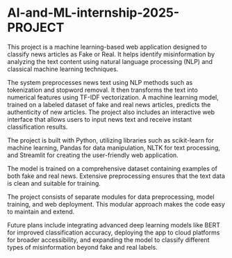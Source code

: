 # AI-and-ML-internship-2025-PROJECT
This project is a machine learning-based web application designed to classify news articles as Fake or Real. It helps identify misinformation by analyzing the text content using natural language processing (NLP) and classical machine learning techniques.

The system preprocesses news text using NLP methods such as tokenization and stopword removal. It then transforms the text into numerical features using TF-IDF vectorization. A machine learning model, trained on a labeled dataset of fake and real news articles, predicts the authenticity of new articles. The project also includes an interactive web interface that allows users to input news text and receive instant classification results.

The project is built with Python, utilizing libraries such as scikit-learn for machine learning, Pandas for data manipulation, NLTK for text processing, and Streamlit for creating the user-friendly web application.

The model is trained on a comprehensive dataset containing examples of both fake and real news. Extensive preprocessing ensures that the text data is clean and suitable for training.

The project consists of separate modules for data preprocessing, model training, and web deployment. This modular approach makes the code easy to maintain and extend.

Future plans include integrating advanced deep learning models like BERT for improved classification accuracy, deploying the app to cloud platforms for broader accessibility, and expanding the model to classify different types of misinformation beyond fake and real labels.
